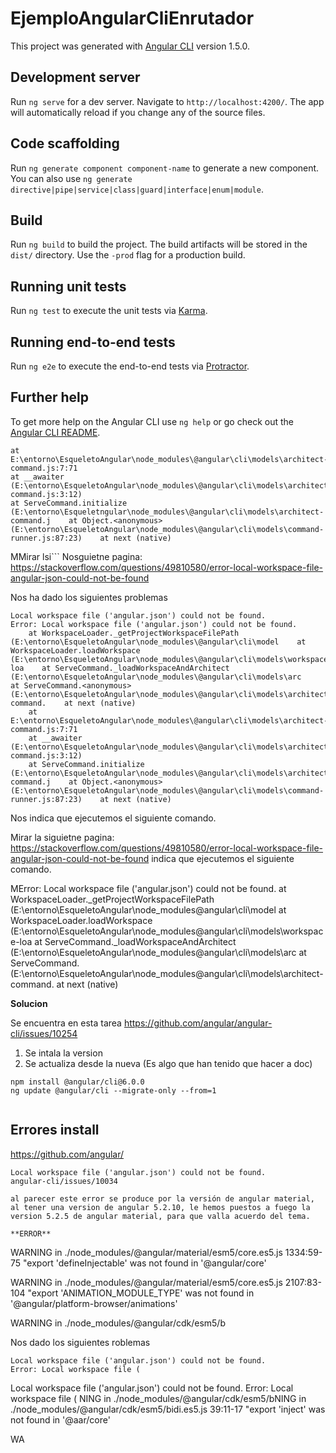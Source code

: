 # EjemploAngularCliEnrutador

This project was generated with [Angular CLI](https://github.com/angular/angular-cli) version 1.5.0.

## Development server

Run `ng serve` for a dev server. Navigate to `http://localhost:4200/`. The app will automatically reload if you change any of the source files.

## Code scaffolding

Run `ng generate component component-name` to generate a new component. You can also use `ng generate directive|pipe|service|class|guard|interface|enum|module`.

## Build

Run `ng build` to build the project. The build artifacts will be stored in the `dist/` directory. Use the `-prod` flag for a production build.

## Running unit tests

Run `ng test` to execute the unit tests via [Karma](https://karma-runner.github.io).

## Running end-to-end tests

Run `ng e2e` to execute the end-to-end tests via [Protractor](http://www.protractortest.org/).

## Further help

To get more help on the Angular CLI use `ng help` or go check out the [Angular CLI README](https://github.com/angular/angular-cli/blob/master/README.md).

    at E:\entorno\EsqueletoAngular\node_modules\@angular\cli\models\architect-command.js:7:71
    at __awaiter (E:\entorno\EsqueletoAngular\node_modules\@angular\cli\models\architect-command.js:3:12)
    at ServeCommand.initialize (E:\entorno\Esqueletngular\node_modules\@angular\cli\models\architect-command.j    at Object.<anonymous> (E:\entorno\EsqueletoAngular\node_modules\@angular\cli\models\command-runner.js:87:23)    at next (native)
MMirar lsi```
Nosguietne pagina: https://stackoverflow.com/questions/49810580/error-local-workspace-file-angular-json-could-not-be-found



Nos ha dado los siguientes problemas

```
Local workspace file ('angular.json') could not be found.
Error: Local workspace file ('angular.json') could not be found.
    at WorkspaceLoader._getProjectWorkspaceFilePath (E:\entorno\EsqueletoAngular\node_modules\@angular\cli\model    at WorkspaceLoader.loadWorkspace (E:\entorno\EsqueletoAngular\node_modules\@angular\cli\models\workspace-loa    at ServeCommand._loadWorkspaceAndArchitect (E:\entorno\EsqueletoAngular\node_modules\@angular\cli\models\arc    at ServeCommand.<anonymous> (E:\entorno\EsqueletoAngular\node_modules\@angular\cli\models\architect-command.    at next (native)
    at E:\entorno\EsqueletoAngular\node_modules\@angular\cli\models\architect-command.js:7:71
    at __awaiter (E:\entorno\EsqueletoAngular\node_modules\@angular\cli\models\architect-command.js:3:12)
    at ServeCommand.initialize (E:\entorno\EsqueletoAngular\node_modules\@angular\cli\models\architect-command.j    at Object.<anonymous> (E:\entorno\EsqueletoAngular\node_modules\@angular\cli\models\command-runner.js:87:23)    at next (native)
```
Nos indica que ejecutemos el siguiente comando.

Mirar la siguietne pagina: https://stackoverflow.com/questions/49810580/error-local-workspace-file-angular-json-could-not-be-found
 indica que ejecutemos el siguiente comando.

MError: Local workspace file ('angular.json') could not be found.
    at WorkspaceLoader._getProjectWorkspaceFilePath (E:\entorno\EsqueletoAngular\node_modules\@angular\cli\model    at WorkspaceLoader.loadWorkspace (E:\entorno\EsqueletoAngular\node_modules\@angular\cli\models\workspace-loa    at ServeCommand._loadWorkspaceAndArchitect (E:\entorno\EsqueletoAngular\node_modules\@angular\cli\models\arc    at ServeCommand.<anonymous> (E:\entorno\EsqueletoAngular\node_modules\@angular\cli\models\architect-command.    at next (native)

**Solucion**

Se encuentra en esta tarea https://github.com/angular/angular-cli/issues/10254

1. Se intala la version
2. Se actualiza desde la nueva (Es algo que han tenido que hacer a doc)
```
npm install @angular/cli@6.0.0
ng update @angular/cli --migrate-only --from=1
```

```
```

## Errores install

https://github.com/angular/
```
Local workspace file ('angular.json') could not be found.
angular-cli/issues/10034

al parecer este error se produce por la versión de angular material, al tener una version de angular 5.2.10, le hemos puestos a fuego la version 5.2.5 de angular material, para que valla acuerdo del tema.

**ERROR**
```
WARNING in ./node_modules/@angular/material/esm5/core.es5.js
1334:59-75 "export 'defineInjectable' was not found in '@angular/core'

WARNING in ./node_modules/@angular/material/esm5/core.es5.js
2107:83-104 "export 'ANIMATION_MODULE_TYPE' was not found in '@angular/platform-browser/animations'

WARNING in ./node_modules/@angular/cdk/esm5/b

Nos  dado los siguientes roblemas

```
Local workspace file ('angular.json') could not be found.
Error: Local workspace file (
```
Local workspace file ('angular.json') could not be found.
Error: Local workspace file (
NING in ./node_modules/@angular/cdk/esm5/bNING in ./node_modules/@angular/cdk/esm5/bidi.es5.js
39:11-17 "export 'inject' was not found in '@aar/core'

WA